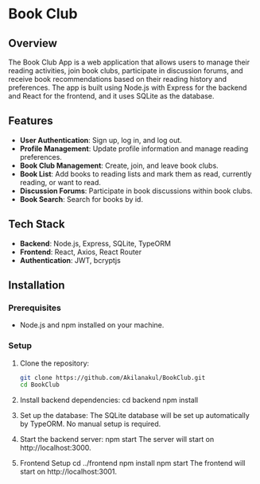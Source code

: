 # Book Club 

## Overview

The Book Club App is a web application that allows users to manage their reading activities, join book clubs, participate in discussion forums, and receive book recommendations based on their reading history and preferences. The app is built using Node.js with Express for the backend and React for the frontend, and it uses SQLite as the database.

## Features

- **User Authentication**: Sign up, log in, and log out.
- **Profile Management**: Update profile information and manage reading preferences.
- **Book Club Management**: Create, join, and leave book clubs.
- **Book List**: Add books to reading lists and mark them as read, currently reading, or want to read.
- **Discussion Forums**: Participate in book discussions within book clubs.
- **Book Search**: Search for books by id.


## Tech Stack

- **Backend**: Node.js, Express, SQLite, TypeORM
- **Frontend**: React, Axios, React Router
- **Authentication**: JWT, bcryptjs

## Installation

### Prerequisites

- Node.js and npm installed on your machine.

### Setup

1. Clone the repository:
   ```bash
   git clone https://github.com/Akilanakul/BookClub.git
   cd BookClub
   
2. Install backend dependencies:
   cd backend
   npm install

3. Set up the database: The SQLite database will be set up automatically by TypeORM. No manual setup is required.

4. Start the backend server:
   npm start
   The server will start on http://localhost:3000.

5. Frontend Setup
   cd ../frontend
   npm install
   npm start
   The frontend will start on http://localhost:3001.
